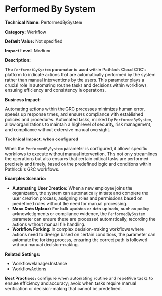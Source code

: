 # Performed By System

**Technical Name:** PerformedBySystem

**Category:** Workflow

**Default Value:** Not specified

**Impact Level:** Medium

**Description:**

The `PerformedBySystem` parameter is used within Pathlock Cloud GRC's platform to indicate actions that are automatically performed by the system rather than manual interventions by the users. This parameter plays a crucial role in automating routine tasks and decisions within workflows, ensuring efficiency and consistency in operations.

**Business Impact:**

Automating actions within the GRC processes minimizes human error, speeds up response times, and ensures compliance with established policies and procedures. Automated tasks, marked by `PerformedBySystem`, allow organizations to maintain a high level of security, risk management, and compliance without extensive manual oversight.

**Technical Impact: when configured**

When the `PerformedBySystem` parameter is configured, it allows specific workflows to execute without manual intervention. This not only streamlines the operations but also ensures that certain critical tasks are performed precisely and timely, based on the predefined logic and conditions within Pathlock's GRC workflows.

**Examples Scenario:**

- **Automating User Creation:** When a new employee joins the organization, the system can automatically initiate and complete the user creation process, assigning roles and permissions based on predefined rules without the need for manual processing.
- **Mass Data Upload:** For bulk updates or data uploads, such as policy acknowledgments or compliance evidence, the `PerformedBySystem` parameter can ensure these are processed automatically, recording the actions without manual file handling.
- **Workflow Forking:** In complex decision-making workflows where actions need to diverge based on certain conditions, the parameter can automate the forking process, ensuring the correct path is followed without manual decision-making.

**Related Settings:** 

- WorkflowManager.Instance
- WorkflowActions

**Best Practices:** configure when automating routine and repetitive tasks to ensure efficiency and accuracy; avoid when tasks require manual verification or decision-making that cannot be predefined.